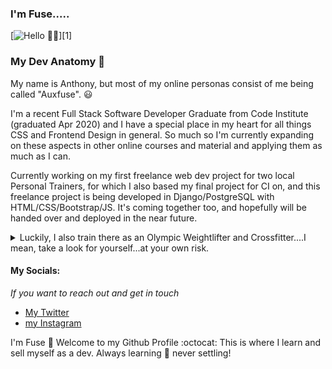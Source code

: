 ### I'm Fuse.....

[![Hello 👋🏻](https://pbs.twimg.com/profile_banners/853889436/1529271346/1500x500)][1]

### My Dev Anatomy :space_invader:

My name is Anthony, but most of my online personas consist of me being called "Auxfuse". :smiley:


I'm a recent Full Stack Software Developer Graduate from Code Institute (graduated Apr 2020) and I have a special place in my
heart for all things CSS and Frontend Design in general. So much so I'm currently expanding on these aspects in other online
courses and material and applying them as much as I can.


Currently working on my first freelance web dev project for two local Personal Trainers, for which I also based my final
project for CI on, and this freelance project is being developed in Django/PostgreSQL with HTML/CSS/Bootstrap/JS. It's coming
together too, and hopefully will be handed over and deployed in the near future. 

<details>
    <summary>Luckily, I also train there as an Olympic Weightlifter and Crossfitter....I mean, take a look for yourself...at your own risk. </summary>
    <p align="center">
      <img src="https://pbs.twimg.com/profile_images/1302523577929957382/VabGvtGz_400x400.jpg" alt="PHP Logo">
    </p>
</details>


#### My Socials:
_If you want to reach out and get in touch_
* [My Twitter](https://twitter.com/Auxfuse "Twitter")
* [my Instagram](https://www.instagram.com/auxfuse/ "Instagram")

I'm Fuse :punch: Welcome to my Github Profile :octocat: This is where I learn and sell myself as a dev. Always learning :school: never settling!
